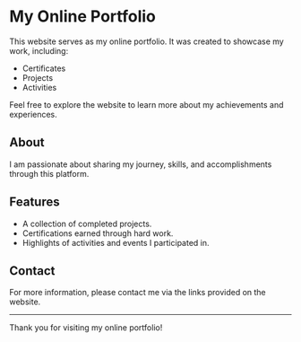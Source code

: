 # My Online Portfolio  

This website serves as my online portfolio. It was created to showcase my work, including:  
- Certificates  
- Projects  
- Activities  

Feel free to explore the website to learn more about my achievements and experiences.  

## About  
I am passionate about sharing my journey, skills, and accomplishments through this platform.  

## Features  
- A collection of completed projects.  
- Certifications earned through hard work.  
- Highlights of activities and events I participated in.  

## Contact  
For more information, please contact me via the links provided on the website.  

---
Thank you for visiting my online portfolio!
